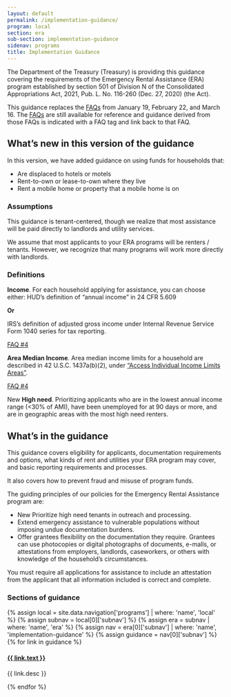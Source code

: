 ```yaml
---
layout: default
permalink: /implementation-guidance/
program: local
section: era
sub-section: implementation-guidance
sidenav: programs
title: Implementation Guidance
---
```


The Department of the Treasury (Treasury) is providing this guidance covering the requirements of the Emergency Rental Assistance (ERA) program established by section 501 of Division N of the Consolidated Appropriations Act, 2021, Pub. L. No. 116-260 (Dec. 27, 2020) (the Act). 

This guidance replaces the [FAQs](faqs/) from January 19, February 22, and March 16. The [FAQs](faqs/) are still available for reference and guidance derived from those FAQs is indicated with a <span class="usa-tag">FAQ</span> tag and link back to that FAQ.

## What’s new in this version of the guidance

In this version, we have added guidance on using funds for households that:

*	Are displaced to hotels or motels 
*	Rent-to-own or lease-to-own where they live
*	Rent a mobile home or property that a mobile home is on
 
### Assumptions

This guidance is tenant-centered, though we realize that most assistance will be paid directly to landlords and utility services. 

We assume that most applicants to your ERA programs will be renters / tenants. However, we recognize that many programs will work more directly with landlords.  

### Definitions

**Income**. For each household applying for assistance, you can choose either: 
HUD’s definition of “annual income” in 24 CFR 5.609 

**Or**

IRS’s definition of adjusted gross income under Internal Revenue Service Form 1040 series for tax reporting. 

<a href="{{ site.baseurl }}/implementation-guidance/faqs#4" class="era-guidance__faq-reference"><span class="usa-tag">FAQ #4</span></a>

**Area Median Income**. Area median income limits for a household are described in 42 U.S.C. 1437a(b)(2), under [“Access Individual Income Limits Areas”](https://www.huduser.gov/portal/datasets/il.html).

<a href="{{ site.baseurl }}/implementation-guidance/faqs#4" class="era-guidance__faq-reference"><span class="usa-tag">FAQ #4</span></a>

<span class="usa-tag usa-tag--new">New</span> **High need**. Prioritizing applicants who are in the lowest annual income range (&lt;30% of AMI), have been unemployed for at 90 days or more, and are in geographic areas with the most high need renters.    

## What’s in the guidance

This guidance covers eligibility for applicants, documentation requirements and options, what kinds of rent and utilities your ERA program may cover, and basic reporting requirements and processes. 

It also covers how to prevent fraud and misuse of program funds. 

The guiding principles of our policies for the Emergency Rental Assistance program are: 

*	<span class="usa-tag usa-tag--new">New</span> Prioritize high need tenants in outreach and processing. 
*	Extend emergency assistance to vulnerable populations without imposing undue documentation burdens. 
*	Offer grantees flexibility on the documentation they require. Grantees can use photocopies or digital photographs of documents, e-malls, or attestations from employers, landlords, caseworkers, or others with knowledge of the household’s circumstances. 

You must require all applications for assistance to include an attestation from the applicant that all information included is correct and complete. 

### Sections of guidance
<div class="era-guidance-section-links">
{% assign local = site.data.navigation['programs'] | where: 'name', 'local' %}
{% assign subnav = local[0]['subnav'] %}
{% assign era = subnav | where: 'name', 'era' %}
{% assign nav = era[0]['subnav'] | where: 'name', 'implementation-guidance' %}
{% assign guidance = nav[0]['subnav'] %}

<div class="era-guidance-section-links">
{% for link in guidance %}
  <h4>
    <a href="{{ site.baseurl }}{{ link.href }}">{{ link.text }}</a>
  </h4>
  <p>{{ link.desc }}</p>
{% endfor %}
</div>
